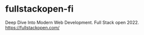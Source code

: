 # fullstackopen-fi
Deep Dive Into Modern Web Development. Full Stack open 2022. https://fullstackopen.com/
